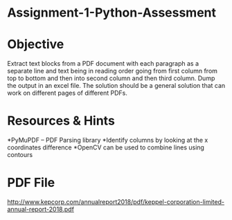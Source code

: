 # Assignment-1-Python-Assessment

# Objective
Extract text blocks from a PDF document with each paragraph as a separate line and text being in reading order going from first column from top to bottom and then into second column and then third column. Dump the output in an excel file.
The solution should be a general solution that can work on different pages of different PDFs.

# Resources & Hints
*PyMuPDF – PDF Parsing library
*Identify columns by looking at the x coordinates difference
*OpenCV can be used to combine lines using contours

# PDF File
http://www.kepcorp.com/annualreport2018/pdf/keppel-corporation-limited-annual-report-2018.pdf
